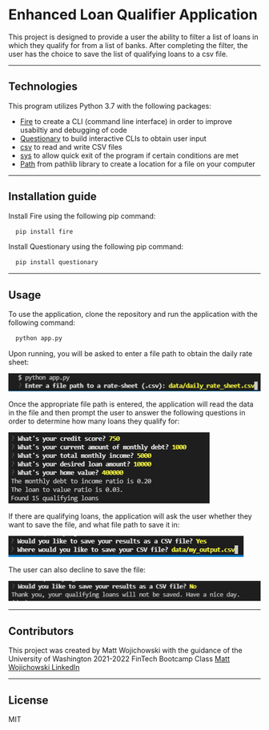 # Enhanced Loan Qualifier Application

This project is designed to provide a user the ability to filter a list of loans in which they qualify for from a list of banks. After completing the filter, the user has the choice to save the list of qualifying loans to a csv file.

---

## Technologies

This program utilizes Python 3.7 with the following packages:

- [Fire](https://github.com/google/python-fire) to create a CLI (command line interface) in order to improve usabiltiy and debugging of code
- [Questionary](https://github.com/tmbo/questionary) to build interactive CLIs to obtain user input 
- [csv](https://docs.python.org/3.7/library/csv.html) to read and write CSV files
- [sys](https://docs.python.org/3/library/sys.html) to allow quick exit of the program if certain conditions are met
- [Path](https://docs.python.org/3.7/library/pathlib.html) from pathlib library to create a location for a file on your computer

---

## Installation guide

Install Fire using the following pip command:

```python
  pip install fire
```
Install Questionary using the following pip command:

```python
  pip install questionary
```

---

## Usage

To use the application, clone the repository and run the application with the following command:

```python
  python app.py
```
Upon running, you will be asked to enter a file path to obtain the daily rate sheet:

![Data Read](images/readcsv.PNG)

Once the appropriate file path is entered, the application will read the data in the file and then prompt the user to answer the following questions in order to determine how many loans they qualify for:

![Questions](images/input_data.PNG)

If there are qualifying loans, the application will ask the user whether they want to save the file, and what file path to save it in:

![output](images/Output.PNG)

The user can also decline to save the file:

![decline](images/decline.PNG)

---

## Contributors

This project was created by Matt Wojichowski with the guidance of the University of Washington 2021-2022 FinTech Bootcamp Class
[Matt Wojichowski LinkedIn](https://www.linkedin.com/in/matt-wojichowski-cfa-caia-93a34a42/)

---

## License

MIT